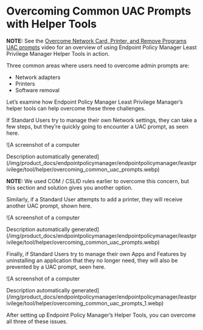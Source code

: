# Overcoming Common UAC Prompts with Helper Tools

**NOTE:** See the
[Overcome Network Card, Printer, and Remove Programs UAC prompts](/docs/endpointpolicymanager/endpointpolicymanager/video/leastprivilege/uacprompts.md)
video for an overview of using Endpoint Policy Manager Least Privilege Manager Helper Tools in
action.

Three common areas where users need to overcome admin prompts are:

- Network adapters
- Printers
- Software removal

Let’s examine how Endpoint Policy Manager Least Privilege Manager’s helper tools can help overcome
these three challenges.

If Standard Users try to manage their own Network settings, they can take a few steps, but they’re
quickly going to encounter a UAC prompt, as seen here.

![A screenshot of a computer

Description automatically
generated](/img/product_docs/endpointpolicymanager/endpointpolicymanager/leastprivilege/tool/helper/overcoming_common_uac_prompts.webp)

**NOTE:** We used COM / CSLID rules earlier to overcome this concern, but this section and solution
gives you another option.

Similarly, if a Standard User attempts to add a printer, they will receive another UAC prompt, shown
here.

![A screenshot of a computer

Description automatically
generated](/img/product_docs/endpointpolicymanager/endpointpolicymanager/leastprivilege/tool/helper/overcoming_common_uac_prompts.webp)

Finally, if Standard Users try to manage their own Apps and Features by uninstalling an application
that they no longer need, they will also be prevented by a UAC prompt, seen here.

![A screenshot of a computer

Description automatically
generated](/img/product_docs/endpointpolicymanager/endpointpolicymanager/leastprivilege/tool/helper/overcoming_common_uac_prompts_1.webp)

After setting up Endpoint Policy Manager’s Helper Tools, you can overcome all three of these issues.
